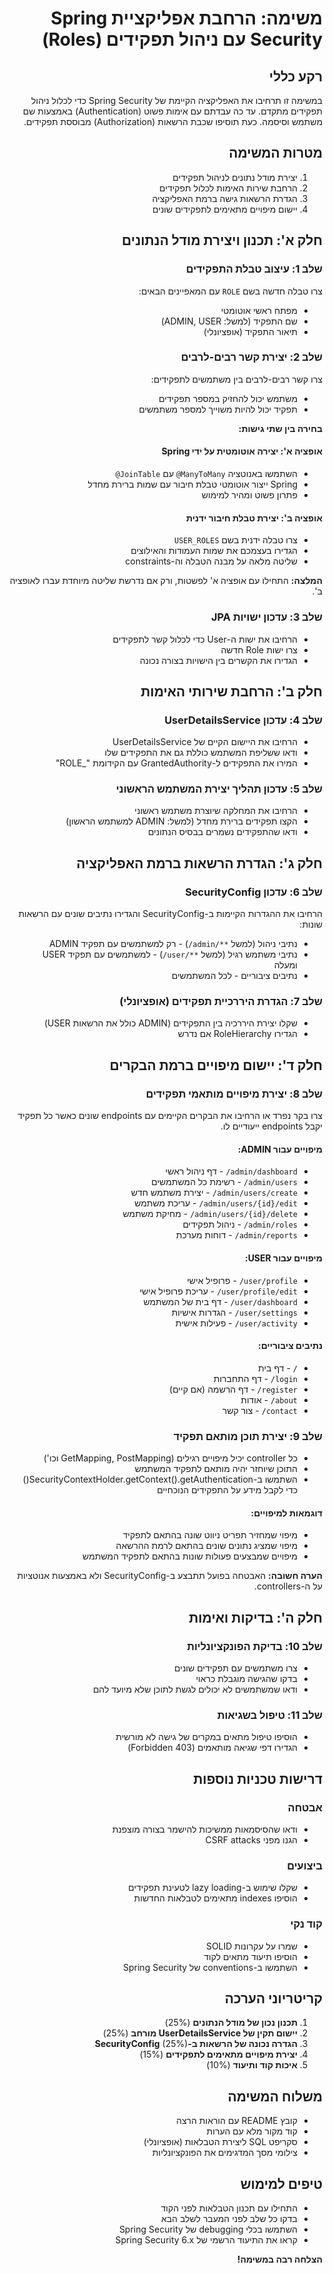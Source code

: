 <div dir="rtl">

# משימה: הרחבת אפליקציית Spring Security עם ניהול תפקידים (Roles)

## רקע כללי
במשימה זו תרחיבו את האפליקציה הקיימת של Spring Security כדי לכלול ניהול תפקידים מתקדם. עד כה עבדתם עם אימות פשוט (Authentication) באמצעות שם משתמש וסיסמה. כעת תוסיפו שכבת הרשאות (Authorization) מבוססת תפקידים.

## מטרות המשימה
1. יצירת מודל נתונים לניהול תפקידים
2. הרחבת שירות האימות לכלול תפקידים
3. הגדרת הרשאות גישה ברמת האפליקציה
4. יישום מיפויים מתאימים לתפקידים שונים

## חלק א': תכנון ויצירת מודל הנתונים

### שלב 1: עיצוב טבלת התפקידים
צרו טבלה חדשה בשם `ROLE` עם המאפיינים הבאים:
- מפתח ראשי אוטומטי
- שם התפקיד (למשל: ADMIN, USER)
- תיאור התפקיד (אופציונלי)

### שלב 2: יצירת קשר רבים-לרבים
צרו קשר רבים-לרבים בין משתמשים לתפקידים:
- משתמש יכול להחזיק במספר תפקידים
- תפקיד יכול להיות משוייך למספר משתמשים

**בחירה בין שתי גישות:**

#### אופציה א': יצירה אוטומטית על ידי Spring
- השתמשו באנוטציה `ManyToMany@` עם `JoinTable@`
- Spring ייצור אוטומטי טבלת חיבור עם שמות ברירת מחדל
- פתרון פשוט ומהיר למימוש

#### אופציה ב': יצירת טבלת חיבור ידנית
- צרו טבלה ידנית בשם `USER_ROLES`
- הגדירו בעצמכם את שמות העמודות והאילוצים
- שליטה מלאה על מבנה הטבלה וה-constraints

**המלצה:** התחילו עם אופציה א' לפשטות, ורק אם נדרשת שליטה מיוחדת עברו לאופציה ב'.

### שלב 3: עדכון ישויות JPA
- הרחיבו את ישות ה-User כדי לכלול קשר לתפקידים
- צרו ישות Role חדשה
- הגדירו את הקשרים בין הישויות בצורה נכונה

## חלק ב': הרחבת שירותי האימות

### שלב 4: עדכון UserDetailsService
- הרחיבו את היישום הקיים של UserDetailsService
- ודאו ששליפת המשתמש כוללת גם את התפקידים שלו
- המירו את התפקידים ל-GrantedAuthority עם הקידומת "_ROLE"

### שלב 5: עדכון תהליך יצירת המשתמש הראשוני
- הרחיבו את המחלקה שיוצרת משתמש ראשוני
- הקצו תפקידים ברירת מחדל (למשל: ADMIN למשתמש הראשון)
- ודאו שהתפקידים נשמרים בבסיס הנתונים

## חלק ג': הגדרת הרשאות ברמת האפליקציה

### שלב 6: עדכון SecurityConfig
הרחיבו את ההגדרות הקיימות ב-SecurityConfig והגדירו נתיבים שונים עם הרשאות שונות:
- נתיבי ניהול (למשל `**/admin/`) - רק למשתמשים עם תפקיד ADMIN
- נתיבי משתמש רגיל (למשל `**/user/`) - למשתמשים עם תפקיד USER ומעלה
- נתיבים ציבוריים - לכל המשתמשים

### שלב 7: הגדרת היררכיית תפקידים (אופציונלי)
- שקלו יצירת היררכיה בין התפקידים (ADMIN כולל את הרשאות USER)
- הגדירו RoleHierarchy אם נדרש

## חלק ד': יישום מיפויים ברמת הבקרים

### שלב 8: יצירת מיפויים מותאמי תפקידים
צרו בקר נפרד או הרחיבו את הבקרים הקיימים עם endpoints שונים כאשר כל תפקיד יקבל endpoints ייעודיים לו.

#### מיפויים עבור ADMIN:
- `admin/dashboard/` - דף ניהול ראשי
- `admin/users/` - רשימת כל המשתמשים
- `admin/users/create/` - יצירת משתמש חדש
- `admin/users/{id}/edit/` - עריכת משתמש
- `admin/users/{id}/delete/` - מחיקת משתמש
- `admin/roles/` - ניהול תפקידים
- `admin/reports/` - דוחות מערכת

#### מיפויים עבור USER:
- `user/profile/` - פרופיל אישי
- `user/profile/edit/` - עריכת פרופיל אישי
- `user/dashboard/` - דף בית של המשתמש
- `user/settings/` - הגדרות אישיות
- `user/activity/` - פעילות אישית

#### נתיבים ציבוריים:
- `/` - דף בית
- `login/` - דף התחברות
- `register/` - דף הרשמה (אם קיים)
- `about/` - אודות
- `contact/` - צור קשר

### שלב 9: יצירת תוכן מותאם תפקיד
- כל controller יכיל מיפויים רגילים (GetMapping, PostMapping וכו')
- התוכן שיוחזר יהיה מותאם לתפקיד המשתמש
- השתמשו ב-SecurityContextHolder.getContext().getAuthentication() כדי לקבל מידע על התפקידים הנוכחיים

#### דוגמאות למיפויים:
- מיפוי שמחזיר תפריט ניווט שונה בהתאם לתפקיד
- מיפוי שמציג נתונים שונים בהתאם לרמת ההרשאה
- מיפויים שמבצעים פעולות שונות בהתאם לתפקיד המשתמש

**הערה חשובה:** האבטחה בפועל תתבצע ב-SecurityConfig ולא באמצעות אנוטציות על ה-controllers.

## חלק ה': בדיקות ואימות

### שלב 10: בדיקת הפונקציונליות
- צרו משתמשים עם תפקידים שונים
- בדקו שהגישה מוגבלת כראוי
- ודאו שמשתמשים לא יכולים לגשת לתוכן שלא מיועד להם

### שלב 11: טיפול בשגיאות
- הוסיפו טיפול מתאים במקרים של גישה לא מורשית
- הגדירו דפי שגיאה מותאמים (403 Forbidden)

## דרישות טכניות נוספות

### אבטחה
- ודאו שהסיסמאות ממשיכות להישמר בצורה מוצפנת
- הגנו מפני CSRF attacks

### ביצועים
- שקלו שימוש ב-lazy loading לטעינת תפקידים
- הוסיפו indexes מתאימים לטבלאות החדשות

### קוד נקי
- שמרו על עקרונות SOLID
- הוסיפו תיעוד מתאים לקוד
- השתמשו ב-conventions של Spring Security

## קריטריוני הערכה
1. **תכנון נכון של מודל הנתונים** (25%)
2. **יישום תקין של UserDetailsService מורחב** (25%)
3. **הגדרה נכונה של הרשאות ב-SecurityConfig** (25%)
4. **יצירת מיפויים מתאימים לתפקידים** (15%)
5. **איכות קוד ותיעוד** (10%)

## משלוח המשימה
- קובץ README עם הוראות הרצה
- קוד מקור מלא עם הערות
- סקריפט SQL ליצירת הטבלאות (אופציונלי)
- צילומי מסך המדגימים את הפונקציונליות

## טיפים למימוש
- התחילו עם תכנון הטבלאות לפני הקוד
- בדקו כל שלב לפני המעבר לשלב הבא
- השתמשו בכלי debugging של Spring Security
- קראו את התיעוד הרשמי של Spring Security 6.x

**הצלחה רבה במשימה!**

</div>